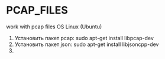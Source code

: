 # PCAP_FILES
work with pcap files 
OS Linux (Ubuntu)
1. Установить пакет pcap: sudo apt-get install libpcap-dev
2. Установить пакет json: sudo apt-get install libjsoncpp-dev
3. 

